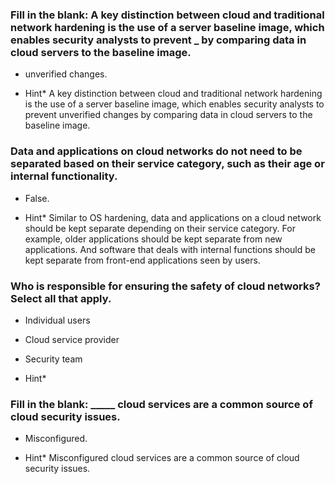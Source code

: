 ### Fill in the blank: A key distinction between cloud and traditional network hardening is the use of a server baseline image, which enables security analysts to prevent **\_** by comparing data in cloud servers to the baseline image.

- unverified changes.

- Hint\* A key distinction between cloud and traditional network hardening is the use of a server baseline image, which enables security analysts to prevent unverified changes by comparing data in cloud servers to the baseline image.

### Data and applications on cloud networks do not need to be separated based on their service category, such as their age or internal functionality.

- False.

- Hint\* Similar to OS hardening, data and applications on a cloud network should be kept separate depending on their service category. For example, older applications should be kept separate from new applications. And software that deals with internal functions should be kept separate from front-end applications seen by users.

### Who is responsible for ensuring the safety of cloud networks? Select all that apply.

- Individual users

- Cloud service provider

- Security team

- Hint\*

### Fill in the blank: _____ cloud services are a common source of cloud security issues.

- Misconfigured.

- Hint\* Misconfigured cloud services are a common source of cloud security issues.


